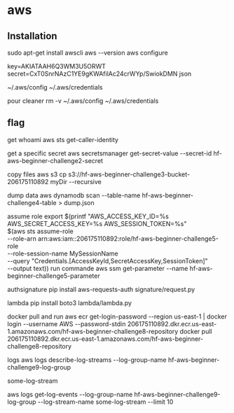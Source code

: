 # aws


## Installation

sudo apt-get install awscli
aws --version
aws configure

key=AKIATAAH6Q3WM3U5ORWT
secret=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
json

~/.aws/config
~/.aws/credentials 

pour cleaner rm -v ~/.aws/config ~/.aws/credentials


## flag

get whoami
aws sts get-caller-identity 

get a specific secret
aws secretsmanager get-secret-value --secret-id hf-aws-beginner-challenge2-secret 

copy files
aws s3 cp s3://hf-aws-beginner-challenge3-bucket-206175110892 myDir --recursive

dump data
aws dynamodb scan --table-name hf-aws-beginner-challenge4-table > dump.json

assume role
export $(printf "AWS_ACCESS_KEY_ID=%s AWS_SECRET_ACCESS_KEY=%s AWS_SESSION_TOKEN=%s" \
$(aws sts assume-role \
--role-arn arn:aws:iam::206175110892:role/hf-aws-beginner-challenge5-role \
--role-session-name MySessionName \
--query "Credentials.[AccessKeyId,SecretAccessKey,SessionToken]" \
--output text))
run commande
aws ssm get-parameter --name hf-aws-beginner-challenge5-parameter

authsignature
pip install aws-requests-auth
signature/request.py

lambda
pip install boto3 
lambda/lambda.py

docker pull and run
aws ecr get-login-password --region us-east-1 | docker login --username AWS --password-stdin 206175110892.dkr.ecr.us-east-1.amazonaws.com/hf-aws-beginner-challenge8-repository
docker pull 206175110892.dkr.ecr.us-east-1.amazonaws.com/hf-aws-beginner-challenge8-repository


logs
aws logs describe-log-streams --log-group-name hf-aws-beginner-challenge9-log-group

some-log-stream

aws logs get-log-events --log-group-name hf-aws-beginner-challenge9-log-group --log-stream-name some-log-stream --limit 10

